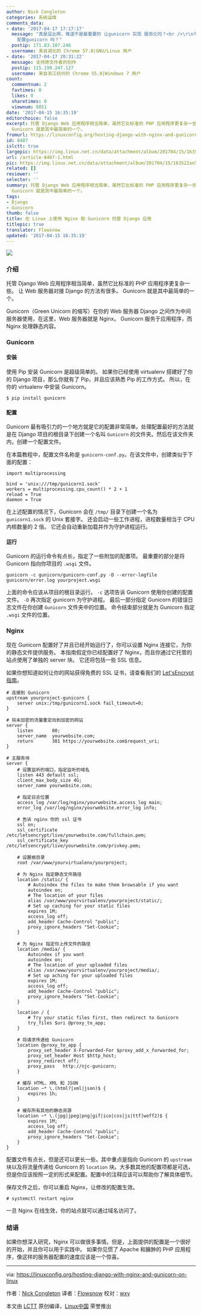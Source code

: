 ```yaml
---
author: Nick Congleton
categories: 系统运维
comments_data:
- date: '2017-04-17 17:17:17'
  message: "真是逗比啊，难道不是最重要的 让gunicorn 实现 服务化吗？<br />\r\n不来一篇&nbsp;&nbsp;supervisor
    配置gunicorn 吗？"
  postip: 171.83.107.246
  username: 来自湖北的 Chrome 57.0|GNU/Linux 用户
- date: '2017-04-17 20:31:22'
  message: 支持原文作者的创作
  postip: 115.199.247.127
  username: 来自浙江杭州的 Chrome 55.0|Windows 7 用户
count:
  commentnum: 2
  favtimes: 0
  likes: 0
  sharetimes: 0
  viewnum: 8051
date: '2017-04-15 16:35:19'
editorchoice: false
excerpt: 托管 Django Web 应用程序相当简单，虽然它比标准的 PHP 应用程序更复杂一些。 让 Web 服务器对接 Django 的方法有很多。
  Gunicorn 就是其中最简单的一个。
fromurl: https://linuxconfig.org/hosting-django-with-nginx-and-gunicorn-on-linux
id: 8407
islctt: true
largepic: https://img.linux.net.cn/data/attachment/album/201704/15/163522an5lbtgga4lcx6gt.png
url: /article-8407-1.html
pic: https://img.linux.net.cn/data/attachment/album/201704/15/163522an5lbtgga4lcx6gt.png.thumb.jpg
related: []
reviewer: ''
selector: ''
summary: 托管 Django Web 应用程序相当简单，虽然它比标准的 PHP 应用程序更复杂一些。 让 Web 服务器对接 Django 的方法有很多。
  Gunicorn 就是其中最简单的一个。
tags:
- Django
- Gunicorn
thumb: false
title: 在 Linux 上使用 Nginx 和 Gunicorn 托管 Django 应用
titlepic: true
translator: Flowsnow
updated: '2017-04-15 16:35:19'
---
```


![](https://img.linux.net.cn/data/attachment/album/201704/15/163522an5lbtgga4lcx6gt.png)


### 介绍


托管 Django Web 应用程序相当简单，虽然它比标准的 PHP 应用程序更复杂一些。 让 Web 服务器对接 Django 的方法有很多。 Gunicorn 就是其中最简单的一个。


Gunicorn（Green Unicorn 的缩写）在你的 Web 服务器 Django 之间作为中间服务器使用，在这里，Web 服务器就是 Nginx。 Gunicorn 服务于应用程序，而 Nginx 处理静态内容。


### Gunicorn


#### 安装


使用 Pip 安装 Gunicorn 是超级简单的。 如果你已经使用 virtualenv 搭建好了你的 Django 项目，那么你就有了 Pip，并且应该熟悉 Pip 的工作方式。 所以，在你的 virtualenv 中安装 Gunicorn。



```
$ pip install gunicorn

```

#### 配置


Gunicorn 最有吸引力的一个地方就是它的配置非常简单。处理配置最好的方法就是在 Django 项目的根目录下创建一个名叫 `Gunicorn` 的文件夹。然后在该文件夹内，创建一个配置文件。


在本篇教程中，配置文件名称是 `gunicorn-conf.py`。在该文件中，创建类似于下面的配置：



```
import multiprocessing

bind = 'unix:///tmp/gunicorn1.sock'
workers = multiprocessing.cpu_count() * 2 + 1
reload = True
daemon = True

```

在上述配置的情况下，Gunicorn 会在 `/tmp/` 目录下创建一个名为 `gunicorn1.sock` 的 Unix 套接字。 还会启动一些工作进程，进程数量相当于 CPU 内核数量的 2 倍。 它还会自动重新加载并作为守护进程运行。


#### 运行


Gunicorn 的运行命令有点长，指定了一些附加的配置项。 最重要的部分是将 Gunicorn 指向你项目的 `.wsgi` 文件。



```
gunicorn -c gunicorn/gunicorn-conf.py -D --error-logfile gunicorn/error.log yourproject.wsgi

```

上面的命令应该从项目的根目录运行。 `-c` 选项告诉 Gunicorn 使用你创建的配置文件。 `-D` 再次指定 gunicorn 为守护进程。 最后一部分指定 Gunicorn 的错误日志文件在你创建 `Gunicorn` 文件夹中的位置。 命令结束部分就是为 Gunicorn 指定 `.wsgi` 文件的位置。


### Nginx


现在 Gunicorn 配置好了并且已经开始运行了，你可以设置 Nginx 连接它，为你的静态文件提供服务。 本指南假定你已经配置好了 Nginx，而且你通过它托管的站点使用了单独的 server 块。 它还将包括一些 SSL 信息。


如果你想知道如何让你的网站获得免费的 SSL 证书，请查看我们的 [Let'sEncrypt 指南](https://linuxconfig.org/generate-ssl-certificates-with-letsencrypt-debian-linux)。



```
# 连接到 Gunicorn
upstream yourproject-gunicorn {
    server unix:/tmp/gunicorn1.sock fail_timeout=0;
}

# 将未加密的流量重定向到加密的网站
server {
    listen       80;
    server_name  yourwebsite.com;
    return       301 https://yourwebsite.com$request_uri;
}

# 主服务块
server {
    # 设置监听的端口，指定监听的域名
    listen 443 default ssl;
    client_max_body_size 4G;
    server_name yourwebsite.com;

    # 指定日志位置
    access_log /var/log/nginx/yourwebsite.access_log main;
    error_log /var/log/nginx/yourwebsite.error_log info;

    # 告诉 nginx 你的 ssl 证书
    ssl on;
    ssl_certificate /etc/letsencrypt/live/yourwebsite.com/fullchain.pem;
    ssl_certificate_key /etc/letsencrypt/live/yourwebsite.com/privkey.pem;

    # 设置根目录
    root /var/www/yourvirtualenv/yourproject;

    # 为 Nginx 指定静态文件路径
    location /static/ {
        # Autoindex the files to make them browsable if you want
        autoindex on;
        # The location of your files
        alias /var/www/yourvirtualenv/yourproject/static/;
        # Set up caching for your static files
        expires 1M;
        access_log off;
        add_header Cache-Control "public";
        proxy_ignore_headers "Set-Cookie";
    }

    # 为 Nginx 指定你上传文件的路径
    location /media/ {
        Autoindex if you want
        autoindex on;
        # The location of your uploaded files
        alias /var/www/yourvirtualenv/yourproject/media/;
        # Set up aching for your uploaded files
        expires 1M;
        access_log off;
        add_header Cache-Control "public";
        proxy_ignore_headers "Set-Cookie";
    }

    location / {
        # Try your static files first, then redirect to Gunicorn
        try_files $uri @proxy_to_app;
    }

    # 将请求传递给 Gunicorn
    location @proxy_to_app {
        proxy_set_header X-Forwarded-For $proxy_add_x_forwarded_for;
        proxy_set_header Host $http_host;
        proxy_redirect off;
        proxy_pass   http://njc-gunicorn;
    }

    # 缓存 HTML、XML 和 JSON
    location ~* \.(html?|xml|json)$ {
        expires 1h;
    }

    # 缓存所有其他的静态资源
    location ~* \.(jpg|jpeg|png|gif|ico|css|js|ttf|woff2)$ {
        expires 1M;
        access_log off;
        add_header Cache-Control "public";
        proxy_ignore_headers "Set-Cookie";
    }
}

```

配置文件有点长，但是还可以更长一些。其中重点是指向 Gunicorn 的 `upstream` 块以及将流量传递给 Gunicorn 的 `location` 块。大多数其他的配置项都是可选，但是你应该按照一定的形式来配置。配置中的注释应该可以帮助你了解具体细节。


保存文件之后，你可以重启 Nginx，让修改的配置生效。



```
# systemctl restart nginx

```

一旦 Nginx 在线生效，你的站点就可以通过域名访问了。


### 结语


如果你想深入研究，Nginx 可以做很多事情。但是，上面提供的配置是一个很好的开始，并且你可以用于实践中。 如果你见惯了 Apache 和臃肿的 PHP 应用程序，像这样的服务器配置的速度应该是一个惊喜。




---


via: <https://linuxconfig.org/hosting-django-with-nginx-and-gunicorn-on-linux>


作者：[Nick Congleton](https://linuxconfig.org/hosting-django-with-nginx-and-gunicorn-on-linux) 译者：[Flowsnow](https://github.com/Flowsnow) 校对：[wxy](https://github.com/wxy)


本文由 [LCTT](https://github.com/LCTT/TranslateProject) 原创编译，[Linux中国](https://linux.cn/) 荣誉推出